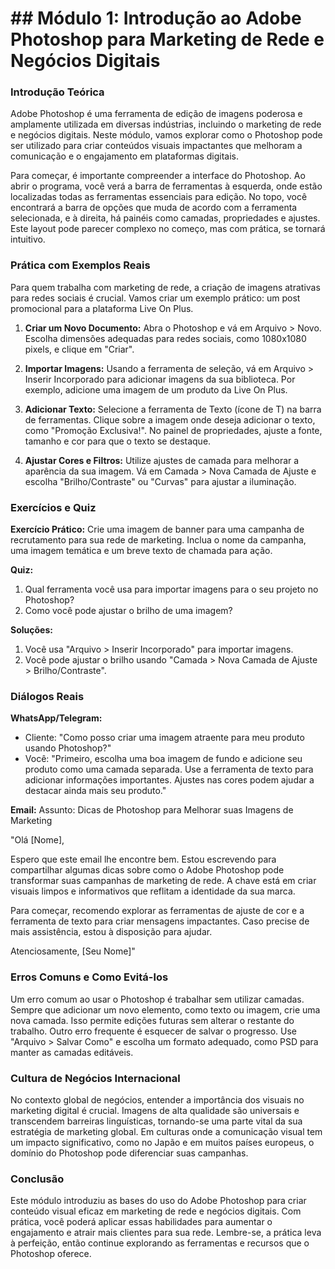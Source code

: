# ## Módulo 1: Introdução ao Adobe Photoshop para Marketing de Rede e Negócios Digitais

### Introdução Teórica

Adobe Photoshop é uma ferramenta de edição de imagens poderosa e amplamente utilizada em diversas indústrias, incluindo o marketing de rede e negócios digitais. Neste módulo, vamos explorar como o Photoshop pode ser utilizado para criar conteúdos visuais impactantes que melhoram a comunicação e o engajamento em plataformas digitais.

Para começar, é importante compreender a interface do Photoshop. Ao abrir o programa, você verá a barra de ferramentas à esquerda, onde estão localizadas todas as ferramentas essenciais para edição. No topo, você encontrará a barra de opções que muda de acordo com a ferramenta selecionada, e à direita, há painéis como camadas, propriedades e ajustes. Este layout pode parecer complexo no começo, mas com prática, se tornará intuitivo.

### Prática com Exemplos Reais

Para quem trabalha com marketing de rede, a criação de imagens atrativas para redes sociais é crucial. Vamos criar um exemplo prático: um post promocional para a plataforma Live On Plus.

1. **Criar um Novo Documento:** Abra o Photoshop e vá em Arquivo > Novo. Escolha dimensões adequadas para redes sociais, como 1080x1080 pixels, e clique em "Criar".

2. **Importar Imagens:** Usando a ferramenta de seleção, vá em Arquivo > Inserir Incorporado para adicionar imagens da sua biblioteca. Por exemplo, adicione uma imagem de um produto da Live On Plus.

3. **Adicionar Texto:** Selecione a ferramenta de Texto (ícone de T) na barra de ferramentas. Clique sobre a imagem onde deseja adicionar o texto, como "Promoção Exclusiva!". No painel de propriedades, ajuste a fonte, tamanho e cor para que o texto se destaque.

4. **Ajustar Cores e Filtros:** Utilize ajustes de camada para melhorar a aparência da sua imagem. Vá em Camada > Nova Camada de Ajuste e escolha "Brilho/Contraste" ou "Curvas" para ajustar a iluminação.

### Exercícios e Quiz

**Exercício Prático:**
Crie uma imagem de banner para uma campanha de recrutamento para sua rede de marketing. Inclua o nome da campanha, uma imagem temática e um breve texto de chamada para ação.

**Quiz:**
1. Qual ferramenta você usa para importar imagens para o seu projeto no Photoshop?
2. Como você pode ajustar o brilho de uma imagem?

**Soluções:**
1. Você usa "Arquivo > Inserir Incorporado" para importar imagens.
2. Você pode ajustar o brilho usando "Camada > Nova Camada de Ajuste > Brilho/Contraste".

### Diálogos Reais

**WhatsApp/Telegram:**
- Cliente: "Como posso criar uma imagem atraente para meu produto usando Photoshop?"
- Você: "Primeiro, escolha uma boa imagem de fundo e adicione seu produto como uma camada separada. Use a ferramenta de texto para adicionar informações importantes. Ajustes nas cores podem ajudar a destacar ainda mais seu produto."

**Email:**
Assunto: Dicas de Photoshop para Melhorar suas Imagens de Marketing

"Olá [Nome],

Espero que este email lhe encontre bem. Estou escrevendo para compartilhar algumas dicas sobre como o Adobe Photoshop pode transformar suas campanhas de marketing de rede. A chave está em criar visuais limpos e informativos que reflitam a identidade da sua marca.

Para começar, recomendo explorar as ferramentas de ajuste de cor e a ferramenta de texto para criar mensagens impactantes. Caso precise de mais assistência, estou à disposição para ajudar.

Atenciosamente,
[Seu Nome]"

### Erros Comuns e Como Evitá-los

Um erro comum ao usar o Photoshop é trabalhar sem utilizar camadas. Sempre que adicionar um novo elemento, como texto ou imagem, crie uma nova camada. Isso permite edições futuras sem alterar o restante do trabalho. Outro erro frequente é esquecer de salvar o progresso. Use "Arquivo > Salvar Como" e escolha um formato adequado, como PSD para manter as camadas editáveis.

### Cultura de Negócios Internacional

No contexto global de negócios, entender a importância dos visuais no marketing digital é crucial. Imagens de alta qualidade são universais e transcendem barreiras linguísticas, tornando-se uma parte vital da sua estratégia de marketing global. Em culturas onde a comunicação visual tem um impacto significativo, como no Japão e em muitos países europeus, o domínio do Photoshop pode diferenciar suas campanhas.

### Conclusão

Este módulo introduziu as bases do uso do Adobe Photoshop para criar conteúdo visual eficaz em marketing de rede e negócios digitais. Com prática, você poderá aplicar essas habilidades para aumentar o engajamento e atrair mais clientes para sua rede. Lembre-se, a prática leva à perfeição, então continue explorando as ferramentas e recursos que o Photoshop oferece.